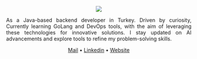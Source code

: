<div align="center">
  <a href="https://git.io/typing-svg">
    <img src="https://readme-typing-svg.herokuapp.com/?lines=hello,+there!+ツ;this+is+Yunus+⚡;about+me+↓&center=true&size=15">
  </a>
  
  <p align="justify">As a Java-based backend developer in Turkey. Driven by curiosity, 
    Currently learning GoLang and DevOps tools, with the aim of leveraging these technologies for innovative solutions.
    I stay updated on AI advancements and explore tools to refine my problem-solving skills.
  </p>
  
  <p align="center">
    <a href="mailto:kayadugunyunus@gmail.com">Mail</a> • <a href="https://www.linkedin.com/in/yunuskayadugun/">Linkedin</a> • <a href="https://ynuskyd.vercel.app/">Website</a>
  </p>
</div>
